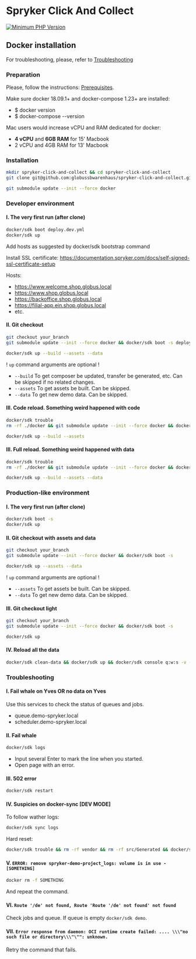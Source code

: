 # Spryker Сlick And Collect
[![Minimum PHP Version](https://img.shields.io/badge/php-%3E%3D%207.1-8892BF.svg)](https://php.net/)

## Docker installation

For troubleshooting, please, refer to [Troubleshooting](https://documentation.spryker.com/docs/spryker-in-docker-troubleshooting)

### Preparation

Please, follow the instructions: [Prerequisites](https://documentation.spryker.com/docs/docker-installation-prerequisites).

Make sure docker 18.09.1+ and docker-compose 1.23+ are installed:

- $ docker version
- $ docker-compose --version

Mac users would increase vCPU and RAM dedicated for docker:
- **4 vCPU** and **6GB RAM** for 15' Macbook
- 2 vCPU and 4GB RAM for 13' Macbook

### Installation

```bash
mkdir spryker-click-and-collect && cd spryker-click-and-collect
git clone git@github.com:globussbwarenhaus/spryker-click-and-collect.git ./
```
```bash
git submodule update --init --force docker
```

### Developer environment

#### I. The very first run (after clone)
```bash
docker/sdk boot deploy.dev.yml
docker/sdk up
```
Add hosts as suggested by docker/sdk bootstrap command

Install SSL certificate: https://documentation.spryker.com/docs/self-signed-ssl-certificate-setup

Hosts:
- https://www.welcome.shop.globus.local
- https://www.shop.globus.local
- https://backoffice.shop.globus.local
- https://filial-app.ein.shop.globus.local
- etc.

#### II. Git checkout
```bash
git checkout your_branch
git submodule update --init --force docker && docker/sdk boot -s deploy.dev.yml

docker/sdk up --build --assets --data
```
! `up` command arguments are optional !

- `--build` To get composer be updated, transfer be generated, etc. Can be skipped if no related changes.
- `--assets` To get assets be built. Can be skipped.
- `--data` To get new demo data. Can be skipped.

#### III. Code reload. Something weird happened with code
```bash
docker/sdk trouble
rm -rf ./docker && git submodule update --init --force docker && docker/sdk boot -s deploy.dev.yml

docker/sdk up --build --assets
```

#### III. Full reload. Something weird happened with data
```bash
docker/sdk trouble
rm -rf ./docker && git submodule update --init --force docker && docker/sdk boot -s deploy.dev.yml

docker/sdk up --build --assets --data
```

### Production-like environment

#### I. The very first run (after clone)
```bash
docker/sdk boot -s
docker/sdk up
```

#### II. Git checkout with assets and data
```bash
git checkout your_branch
git submodule update --init --force docker && docker/sdk boot -s

docker/sdk up --assets --data
```

! `up` command arguments are optional !

- `--assets` To get assets be built. Can be skipped.
- `--data` To get new demo data. Can be skipped.

#### III. Git checkout light
```bash
git checkout your_branch
git submodule update --init --force docker && docker/sdk boot -s

docker/sdk up
```

#### IV. Reload all the data
```bash
docker/sdk clean-data && docker/sdk up && docker/sdk console q:w:s -v -s
```

### Troubleshooting

#### I. Fail whale on Yves OR no data on Yves
Use this services to check the status of queues and jobs.
- queue.demo-spryker.local
- scheduler.demo-spryker.local

#### II. Fail whale
```bash
docker/sdk logs
```
- Input several Enter to mark the line when you started.
- Open page with an error.

#### III. 502 error
```bash
docker/sdk restart
```

#### IV. Suspicies on docker-sync [DEV MODE]
To follow wather logs:
```bash
docker/sdk sync logs
```
Hard reset:
```bash
docker/sdk trouble && rm -rf vendor && rm -rf src/Generated && docker/sdk sync && docker/sdk up
```

#### V. `ERROR: remove spryker-demo-project_logs: volume is in use - [SOMETHING]`
```bash
docker rm -f SOMETHING
```
And repeat the command.

#### VI. `Route '/de' not found, Route 'Route '/de' not found' not found`
Check jobs and queue. If queue is empty `docker/sdk demo`.

#### VII. `Error response from daemon: OCI runtime create failed: .... \\\"no such file or directory\\\"\"": unknown.`
Retry the command that fails.
